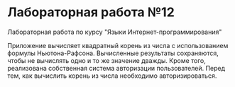 # Лабораторная работа №12

Лабораторная работa по курсу "Языки Интернет-программирования"

Приложение вычисляет квадратный корень из числа с использованием формулы Ньютона-Рафсона. Вычисленные результаты сохраняются, чтобы не вычислять одно и то же значение дважды. Кроме того, реализована собственная система авторизации пользователей. Перед тем, как вычислить корень из числа необходимо авторизироваться.
